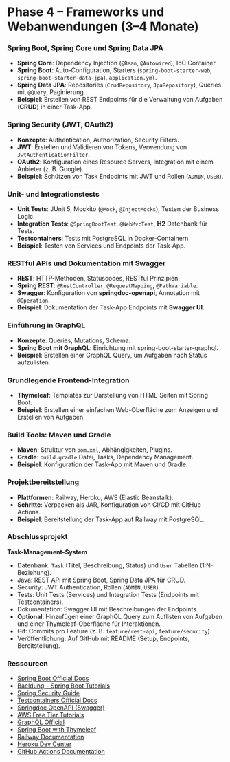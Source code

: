 # Phase 4 – Frameworks und Webanwendungen (3–4 Monate)

### Spring Boot, Spring Core und Spring Data JPA
- **Spring Core**: Dependency Injection (`@Bean`, `@Autowired`), IoC Container.  
- **Spring Boot**: Auto-Configuration, Starters (`spring-boot-starter-web`, `spring-boot-starter-data-jpa`), `application.yml`.  
- **Spring Data JPA**: Repositories (`CrudRepository`, `JpaRepository`), Queries mit `@Query`, Paginierung.  
- **Beispiel**: Erstellen von REST Endpoints für die Verwaltung von Aufgaben (**CRUD**) in einer Task-App.  

### Spring Security (JWT, OAuth2)
- **Konzepte**: Authentication, Authorization, Security Filters.  
- **JWT**: Erstellen und Validieren von Tokens, Verwendung von `JwtAuthenticationFilter`.  
- **OAuth2**: Konfiguration eines Resource Servers, Integration mit einem Anbieter (z. B. Google).  
- **Beispiel**: Schützen von Task Endpoints mit JWT und Rollen (`ADMIN`, `USER`).  

### Unit- und Integrationstests
- **Unit Tests**: JUnit 5, Mockito (`@Mock`, `@InjectMocks`), Testen der Business Logic.  
- **Integration Tests**: `@SpringBootTest`, `@WebMvcTest`, **H2** Datenbank für Tests.  
- **Testcontainers**: Tests mit PostgreSQL in Docker-Containern.  
- **Beispiel**: Testen von Services und Endpoints der Task-App.  

### RESTful APIs und Dokumentation mit Swagger
- **REST**: HTTP-Methoden, Statuscodes, RESTful Prinzipien.  
- **Spring REST**: `@RestController`, `@RequestMapping`, `@PathVariable`.  
- **Swagger**: Konfiguration von **springdoc-openapi**, Annotation mit `@Operation`.  
- **Beispiel**: Dokumentation der Task-App Endpoints mit **Swagger UI**.  

### Einführung in GraphQL
- **Konzepte**: Queries, Mutations, Schema.  
- **Spring Boot mit GraphQL**: Einrichtung mit spring-boot-starter-graphql.  
- **Beispiel**: Erstellen einer GraphQL Query, um Aufgaben nach Status aufzulisten.  

### Grundlegende Frontend-Integration
- **Thymeleaf**: Templates zur Darstellung von HTML-Seiten mit Spring Boot.  
- **Beispiel**: Erstellen einer einfachen Web-Oberfläche zum Anzeigen und Erstellen von Aufgaben.  

### Build Tools: Maven und Gradle
- **Maven**: Struktur von `pom.xml`, Abhängigkeiten, Plugins.  
- **Gradle**: `build.gradle` Datei, Tasks, Dependency Management.  
- **Beispiel**: Konfiguration der Task-App mit Maven und Gradle.  

### Projektbereitstellung
- **Plattformen**: Railway, Heroku, AWS (Elastic Beanstalk).  
- **Schritte**: Verpacken als JAR, Konfiguration von CI/CD mit GitHub Actions.  
- **Beispiel**: Bereitstellung der Task-App auf Railway mit PostgreSQL.  

### Abschlussprojekt
**Task-Management-System**  
- Datenbank: `Task` (Titel, Beschreibung, Status) und `User` Tabellen (1:N-Beziehung).  
- Java: REST API mit Spring Boot, Spring Data JPA für CRUD.  
- Security: JWT Authentication, Rollen (`ADMIN`, `USER`).  
- Tests: Unit Tests (Services) und Integration Tests (Endpoints mit Testcontainers).  
- Dokumentation: Swagger UI mit Beschreibungen der Endpoints.  
- **Optional**: Hinzufügen einer GraphQL Query zum Auflisten von Aufgaben und einer Thymeleaf-Oberfläche für Interaktionen.  
- Git: Commits pro Feature (z. B. `feature/rest-api`, `feature/security`).  
- Veröffentlichung: Auf GitHub mit README (Setup, Endpoints, Bereitstellung).  

### Ressourcen
- [Spring Boot Official Docs](https://spring.io/projects/spring-boot)  
- [Baeldung – Spring Boot Tutorials](https://www.baeldung.com/spring-boot)  
- [Spring Security Guide](https://spring.io/guides/topicals/spring-security-architecture)  
- [Testcontainers Official Docs](https://testcontainers.org/)  
- [Springdoc OpenAPI (Swagger)](https://springdoc.org/)  
- [AWS Free Tier Tutorials](https://aws.amazon.com/free/)  
- [GraphQL Official](https://graphql.org/learn/)  
- [Spring Boot with Thymeleaf](https://spring.io/guides/gs/serving-web-content/)  
- [Railway Documentation](https://docs.railway.app/)  
- [Heroku Dev Center](https://devcenter.heroku.com/)  
- [GitHub Actions Documentation](https://docs.github.com/en/actions)  